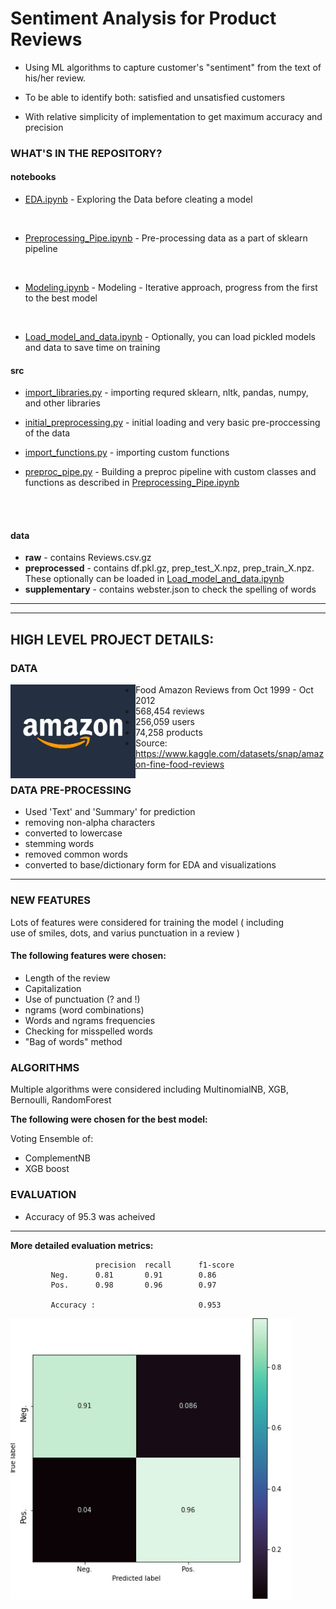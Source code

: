 # Sentiment Analysis for Product Reviews

* Using ML algorithms to capture customer's "sentiment" from the text of his/her review.

* To be able to identify both: satisfied and unsatisfied customers

* With relative simplicity of implementation to get maximum accuracy and precision

### WHAT'S IN THE REPOSITORY?

#### notebooks 


* [EDA.ipynb](https://github.com/schahmatist/Amazon_Reviews_Sentiment_Analysys/blob/main/notebooks/EDA.ipynb) - Exploring the Data before cleating a model  
<br>

* [Preprocessing_Pipe.ipynb](https://github.com/schahmatist/Amazon_Reviews_Sentiment_Analysys/blob/main/notebooks/Preprocessing_Pipe.ipynb) - Pre-processing data as a part of sklearn pipeline  
<br>

* [Modeling.ipynb](https://github.com/schahmatist/Amazon_Reviews_Sentiment_Analysys/blob/main/notebooks/Modeling.ipynb) - Modeling - Iterative approach, progress from the first to the best model  
<br>

* [Load_model_and_data.ipynb](https://github.com/schahmatist/Amazon_Reviews_Sentiment_Analysys/blob/main/notebooks/Load_model_and_data.ipynb) - Optionally, you can load pickled models and data to save time on training




#### src


* [import_libraries.py](https://github.com/schahmatist/Amazon_Reviews_Sentiment_Analysys/blob/main/src/import_functions.py) - importing requred sklearn, nltk, pandas, numpy, and other libraries  

* [initial_preprocessing.py](https://github.com/schahmatist/Amazon_Reviews_Sentiment_Analysys/blob/main/src/import_functions.py) - initial loading and very basic pre-proccessing of the data

* [import_functions.py](https://github.com/schahmatist/Amazon_Reviews_Sentiment_Analysys/blob/main/src/import_functions.py) - importing custom functions 

* [preproc_pipe.py](https://github.com/schahmatist/Amazon_Reviews_Sentiment_Analysys/blob/main/src/import_functions.py) - Building a preproc pipeline with custom classes and functions as described in [Preprocessing_Pipe.ipynb](https://github.com/schahmatist/Amazon_Reviews_Sentiment_Analysys/blob/main/notebooks/Preprocessing_Pipe.ipynb)
<br>
<br>


#### data

* **raw** - contains Reviews.csv.gz
* **preprocessed** - contains df.pkl.gz, prep_test_X.npz, prep_train_X.npz. These optionally can be loaded in [Load_model_and_data.ipynb](https://github.com/schahmatist/Amazon_Reviews_Sentiment_Analysys/blob/main/notebooks/Load_model_and_data.ipynb)
* **supplementary** - contains webster.json to check the spelling of words
***

***
## HIGH LEVEL PROJECT DETAILS:

### DATA

<img src="images/amazon.jpg" alt="drawing" align="left"  width="200"/>  

* Food Amazon Reviews from Oct 1999 - Oct 2012
* 568,454 reviews
* 256,059 users
* 74,258 products
* Source: https://www.kaggle.com/datasets/snap/amazon-fine-food-reviews



### DATA PRE-PROCESSING 

* Used 'Text' and 'Summary' for prediction
* removing non-alpha characters
* converted to lowercase
* stemming words
* removed common words
* converted to base/dictionary form for EDA and visualizations

***
### NEW FEATURES

Lots of features were considered for training the model ( including  
use of smiles, dots, and varius punctuation in a review )  

#### The following features were chosen:

* Length of the review
* Capitalization
* Use of punctuation (? and !)
* ngrams (word combinations)
* Words and ngrams frequencies
* Checking for misspelled words
* "Bag of words" method

### ALGORITHMS

Multiple algorithms were considered including MultinomialNB, XGB, Bernoulli, RandomForest  

**The following were chosen for the best model:**

Voting Ensemble of:

* ComplementNB 
* XGB boost


### EVALUATION

* Accuracy of 95.3 was acheived
***
**More detailed evaluation metrics:**

                       precision  recall      f1-score   
             Neg.      0.81       0.91        0.86        
             Pos.      0.98       0.96        0.97      

             Accuracy :                       0.953 

<img src="images/conf_matrix.jpg" alt="drawing" align="left"  width="450"/>  
